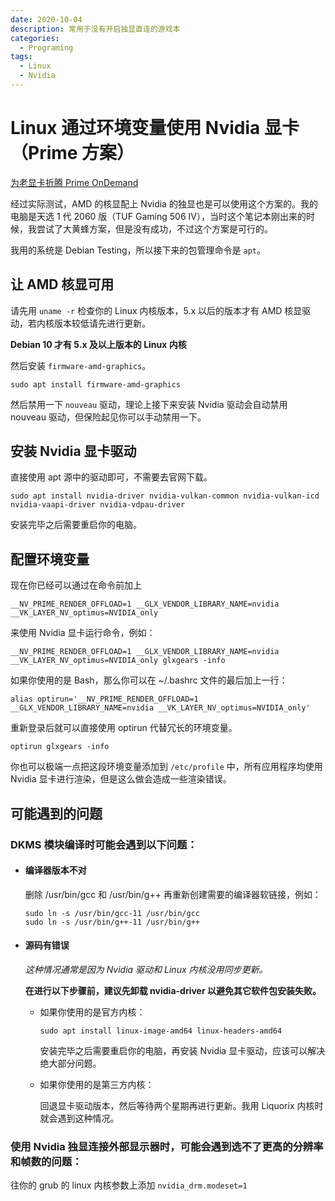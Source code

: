 ```yaml
---
date: 2020-10-04
description: 常用于没有开启独显直连的游戏本
categories:
  - Programing
tags:
  - Linux
  - Nvidia
---
```


# Linux 通过环境变量使用 Nvidia 显卡（Prime 方案）

[为老显卡折腾 Prime OnDemand](https://zhuanlan.zhihu.com/p/355814581)

经过实际测试，AMD 的核显配上 Nvidia 的独显也是可以使用这个方案的。我的电脑是天选 1 代 2060 版（TUF Gaming 506 IV），当时这个笔记本刚出来的时候，我尝试了大黄蜂方案，但是没有成功，不过这个方案是可行的。

我用的系统是 Debian Testing，所以接下来的包管理命令是 `apt`。

## 让 AMD 核显可用

请先用 `uname -r` 检查你的 Linux 内核版本，5.x 以后的版本才有 AMD 核显驱动，若内核版本较低请先进行更新。

**Debian 10 才有 5.x 及以上版本的 Linux 内核**

然后安装 `firmware-amd-graphics`。

```
sudo apt install firmware-amd-graphics
```

然后禁用一下 `nouveau` 驱动，理论上接下来安装 Nvidia 驱动会自动禁用 nouveau 驱动，但保险起见你可以手动禁用一下。

## 安装 Nvidia 显卡驱动

直接使用 apt 源中的驱动即可，不需要去官网下载。

```
sudo apt install nvidia-driver nvidia-vulkan-common nvidia-vulkan-icd nvidia-vaapi-driver nvidia-vdpau-driver
```

安装完毕之后需要重启你的电脑。

## 配置环境变量

现在你已经可以通过在命令前加上

```
__NV_PRIME_RENDER_OFFLOAD=1 __GLX_VENDOR_LIBRARY_NAME=nvidia __VK_LAYER_NV_optimus=NVIDIA_only
```

来使用 Nvidia 显卡运行命令，例如：

```
__NV_PRIME_RENDER_OFFLOAD=1 __GLX_VENDOR_LIBRARY_NAME=nvidia __VK_LAYER_NV_optimus=NVIDIA_only glxgears -info
```

如果你使用的是 Bash，那么你可以在 ~/.bashrc 文件的最后加上一行：

```
alias optirun='__NV_PRIME_RENDER_OFFLOAD=1 __GLX_VENDOR_LIBRARY_NAME=nvidia __VK_LAYER_NV_optimus=NVIDIA_only'
```

重新登录后就可以直接使用 optirun 代替冗长的环境变量。

```
optirun glxgears -info
```

你也可以极端一点把这段环境变量添加到 `/etc/profile` 中，所有应用程序均使用 Nvidia 显卡进行渲染，但是这么做会造成一些渲染错误。

## 可能遇到的问题

### DKMS 模块编译时可能会遇到以下问题：

- #### 编译器版本不对

  删除 /usr/bin/gcc 和 /usr/bin/g++ 再重新创建需要的编译器软链接，例如：

  ```
  sudo ln -s /usr/bin/gcc-11 /usr/bin/gcc
  sudo ln -s /usr/bin/g++-11 /usr/bin/g++
  ```

- #### 源码有错误

  _这种情况通常是因为 Nvidia 驱动和 Linux 内核没用同步更新。_

  **在进行以下步骤前，建议先卸载 nvidia-driver 以避免其它软件包安装失败。**

  - 如果你使用的是官方内核：

    ```
    sudo apt install linux-image-amd64 linux-headers-amd64
    ```

    安装完毕之后需要重启你的电脑，再安装 Nvidia 显卡驱动，应该可以解决绝大部分问题。

  - 如果你使用的是第三方内核：

    回退显卡驱动版本，然后等待两个星期再进行更新。我用 Liquorix 内核时就会遇到这种情况。

### 使用 Nvidia 独显连接外部显示器时，可能会遇到选不了更高的分辨率和帧数的问题：

往你的 grub 的 linux 内核参数上添加 `nvidia_drm.modeset=1`
